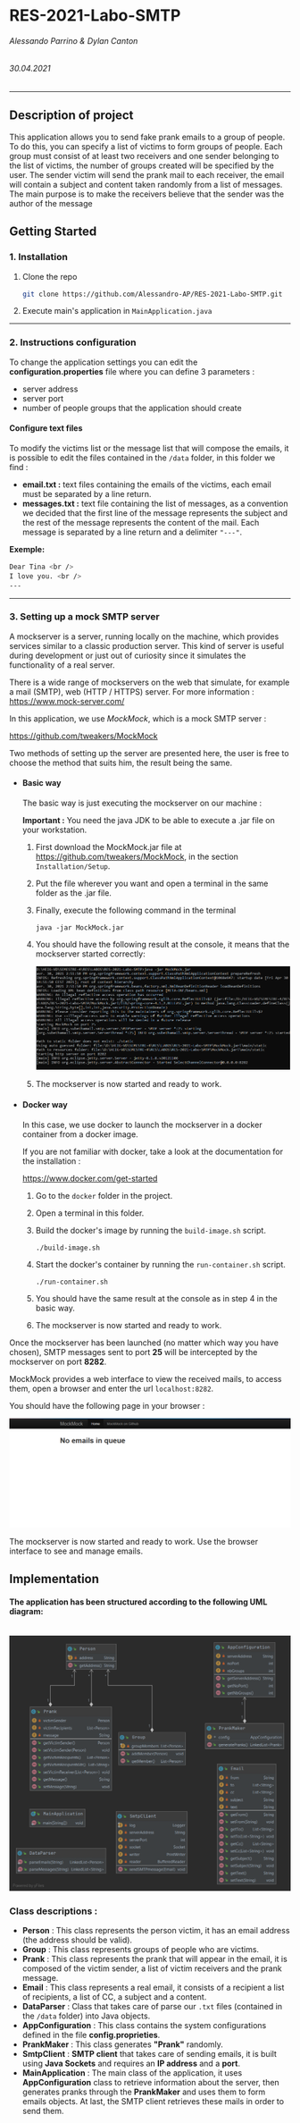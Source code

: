 # RES-2021-Labo-SMTP

###### Alessando Parrino & Dylan Canton

###### 30.04.2021

---


## Description of project

This application allows you to send fake prank emails to a group of people.
To do this, you can specify a list of victims to form groups of people. Each group must consist of at least two receivers and one sender belonging to the list of victims, the number of groups created will be specified by the user. The sender victim will send the prank mail to each receiver, the email will contain a subject and content taken randomly from a list of messages. The main purpose is to make the receivers believe that the sender was the author of the message



## Getting Started

### 1. Installation

1. Clone the repo
   ```sh
   git clone https://github.com/Alessandro-AP/RES-2021-Labo-SMTP.git
   ```
   
2. Execute main's application in  ```MainApplication.java```



---

### 2. Instructions configuration

To change the application settings you can edit the **configuration.properties** file where you can define 3 parameters :
- server address
- server port
- number of people groups that the application should create

#### Configure text files

To modify the victims list or the message list that will compose the emails,
it is possible to edit the files contained in the ```/data``` folder, in this folder we find :
- **email.txt :** text files containing the emails of the victims, each email must be separated by a line return.
- **messages.txt :** text file containing the list of messages, as a convention we decided that the first line of the message represents the subject and the rest of the message represents the content of the mail. Each message is separated by a line return and a delimiter ```"---"```.

**Exemple:** <br />
```sh
Dear Tina <br />
I love you. <br />
---
```

---

### 3. Setting up a mock SMTP server


A mockserver is a server, running locally on the machine, which provides services similar to a classic production server. This kind of server is useful during development or just out of curiosity since it simulates  the functionality of a real server.

There is a wide range of mockservers on the web that simulate, for example a mail (SMTP), web (HTTP / HTTPS) server. For more information : https://www.mock-server.com/



In this application, we use *MockMock*, which is a mock SMTP server :

https://github.com/tweakers/MockMock


Two methods of setting up the server are presented here, the user is free to choose the method that suits him, the result being the same.



* #### Basic way

  The basic way is just executing the mockserver on our machine :

  **Important :** You need the java JDK to be able to execute a .jar file on your workstation.

  

  1. First download the MockMock.jar file at https://github.com/tweakers/MockMock, in the section `Installation/Setup`.

  2. Put the file wherever you want and open a terminal in the same folder as the .jar file. 

  3. Finally, execute the following command in the terminal 

     ```
     java -jar MockMock.jar
     ```

  4. You should have the following result at the console, it means that the mockserver started correctly:

     ![mockserverLaunchTerminalOutput](figures\mockserverLaunchTerminalOutput.PNG)

  5. The mockserver is now started and ready to work. 

     

* #### Docker way

  In this case, we use docker to launch the mockserver in a docker container from a docker image. 
  
  If you are not familiar with docker, take a look at the documentation for the installation :
  
  https://www.docker.com/get-started
  
  
  
  1. Go to the `docker` folder in the project.
  
  2. Open a terminal in this folder.
  
  3. Build the docker's image by running the `build-image.sh` script.
  
     ```shell
     ./build-image.sh
     ```
  
  4. Start the docker's container by running the `run-container.sh` script. 
  
     ```shell
     ./run-container.sh
     ```
  
  5. You should have the same result at the console as in step 4 in the basic way. 
  
  6. The mockserver is now started and ready to work. 





Once the mockserver has been launched (no matter which way you have chosen), SMTP messages sent to port **25** will be intercepted by the mockserver on port **8282**. 

MockMock provides a web interface to view the received mails, to access them, open a browser and enter the url `localhost:8282`.

You should have the following page in your browser : 

![mockserverPage](figures\mockserverPage.PNG)

The mockserver is now started and ready to work. Use the browser interface to see and manage emails. 




## Implementation

#### The application has been structured according to the following UML diagram: <br /><br />

![UML_diagram.png](figures/UML_diagram.png)

### Class descriptions :

* **Person** : This class represents the person victim, it has an email address (the address should be valid).<br />
* **Group** : This class represents groups of people who are victims.<br />
* **Prank** : This class represents the prank that will appear in the email, it is composed of the victim sender, a list of victim receivers and the prank message.<br />
* **Email** : This class represents a real email, it consists of a recipient a list of recipients, a list of CC, a subject and a content.<br />
* **DataParser** : Class that takes care of parse our ```.txt``` files (contained in the ```/data``` folder) into Java objects.<br />
* **AppConfiguration** : This class contains the system configurations defined in the file **config.proprieties**.<br />
* **PrankMaker** : This class generates **"Prank"** randomly.<br />
* **SmtpClient** : **SMTP client** that takes care of sending emails, it is built using **Java Sockets** and requires an **IP address** and a **port**.<br />
* **MainApplication** : The main class of the application, it uses **AppConfiguration** class to retrieve information about the server, then generates pranks through the **PrankMaker** and uses them to form emails objects. At last, the SMTP client retrieves these mails in order to send them. <br />

